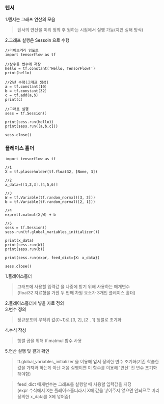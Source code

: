 ### 텐서
1.텐서는 그래프 연산의 모음  
>텐서의 연산을 미리 정의 후 원하는 시점에서 실행 가능(지연 실해 방식)  
  
2.그래프 실행은 Sessoin 으로 수행

```
//라이브러리 임포트
import tensorflow as tf

//상수를 변수에 저장
hello = tf.constant('Hello, TensorFlow!')
print(hello)

//연산 수행(그래프 생성)
a = tf.constant(10)
b = tf.constant(32)
c = tf.add(a,b)
print(c)

//그래프 실행
sess = tf.Session()

print(sess.run(hello))
print(sess.run([a,b,c]))

sess.close()
```

### 플레이스 홀더


```
import tensorflow as tf  

//1
X = tf.plasceholder(tf.float32, [None, 3])

//2
x_data=[[1,2,3],[4,5,6]]

//3
W = tf.Variable(tf.random_normal([3, 2]))
b = tf.Variable(tf.random_normal([2, 1]))

//4
expr=tf.matmul(X,W) + b

//5
sess = tf.Session()
sess.run(tf.global_variables_initializer())

print(x_data)
print(sess.run(W))
print(sess.run(b))

print(sess.run(expr, feed_dict={X: x_data})

sess.close()
```

1.플레이스홀더
>그래프에 사용할 입력값 을 나중에 받기 위해 사용하는 매개변수  
(float32 자료형을 가진 두 번째 차원 요소가 3개인 플레이스 홀더)  
  
2.플레이스홀더에 넣을 자료 정의  
3.변수 정의  
>정규분포의 무작위 값(0~1)로 [3, 2], [2 , 1]
  행렬로 초기화  

4.수식 작성
>행렬 곱을 위해 tf.matmul 함수 사용  

5.연산 실행 및 결과 확인
>tf.global_variables_initializer 을 이용해 앞서 정의한 변수 초기화(기존 학습한 값을 가져와 하는게 아닌 처음 실행이면 이 함수를 이용해 '연산' 전 변수 초기화 해야함)  

>feed_dict 매개변수는 그래프를 실행할 때 사용할 입력값을 지정  
(expr 수식에서 X는 플레이스홀더라서 X에 값을 넣어주지 않으면 안되므로 미리 정의한 x_data를 X에 넣어줌)